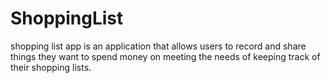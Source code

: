 # ShoppingList
shopping list app is an application that allows users
to record and share things they want to spend money on
meeting the needs of keeping track of their shopping lists.
